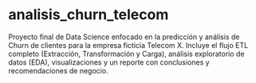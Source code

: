 # analisis_churn_telecom
Proyecto final de Data Science enfocado en la predicción y análisis de Churn de clientes para la empresa ficticia Telecom X. Incluye el flujo ETL completo (Extracción, Transformación y Carga), análisis exploratorio de datos (EDA), visualizaciones y un reporte con conclusiones y recomendaciones de negocio.
